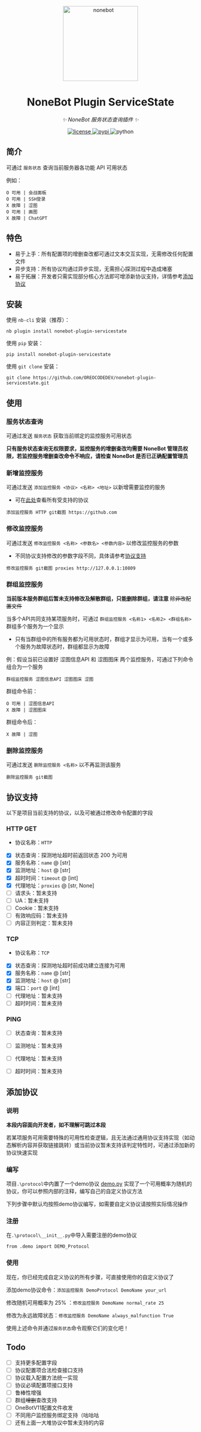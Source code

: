 <p align="center">
  <a href="https://v2.nonebot.dev/"><img src="https://v2.nonebot.dev/logo.png" width="200" height="200" alt="nonebot"></a>
</p>

<div align="center">

# NoneBot Plugin ServiceState

_✨ NoneBot 服务状态查询插件 ✨_

</div>

<p align="center">
  <a href="https://raw.githubusercontent.com/nonebot/plugin-apscheduler/master/LICENSE">
    <img src="https://img.shields.io/github/license/nonebot/plugin-apscheduler.svg" alt="license">
  </a>
  <a href="https://pypi.python.org/pypi/nonebot-plugin-apscheduler">
    <img src="https://img.shields.io/pypi/v/nonebot-plugin-apscheduler.svg" alt="pypi">
  </a>
  <img src="https://img.shields.io/badge/python-3.8+-blue.svg" alt="python">
</p>

## 简介

可通过 `服务状态` 查询当前服务器各功能 API 可用状态

例如：

```
O 可用 | 会战面板
O 可用 | SSH登录
X 故障 | 涩图
O 可用 | 画图
X 故障 | ChatGPT
```


## 特色

- 易于上手：所有配置项的增删查改都可通过文本交互实现，无需修改任何配置文件
- 异步支持：所有协议均通过异步实现，无需担心探测过程中造成堵塞
- 易于拓展：开发者只需实现部分核心方法即可增添新协议支持，详情参考[添加协议](#添加协议)


## 安装

使用 `nb-cli` 安装（推荐）：
```
nb plugin install nonebot-plugin-servicestate
```

使用 `pip` 安装：
```
pip install nonebot-plugin-servicestate
```

使用 `git clone` 安装：
```
git clone https://github.com/OREOCODEDEV/nonebot-plugin-servicestate.git
```


## 使用

### 服务状态查询
可通过发送 `服务状态` 获取当前绑定的监控服务可用状态

**只有服务状态查询无权限要求，监控服务的增删查改均需要 NoneBot 管理员权限，若监控服务增删查改命令不响应，请检查 NoneBot 是否已正确配置管理员**

### 新增监控服务
可通过发送 `添加监控服务 <协议> <名称> <地址>` 以新增需要监控的服务
* 可在[此处](#协议支持)查看所有受支持的协议
```
添加监控服务 HTTP git截图 https://github.com
```

### 修改监控服务
可通过发送 `修改监控服务 <名称> <参数名> <参数内容>` 以修改监控服务的参数
* 不同协议支持修改的参数字段不同，具体请参考[协议支持](#协议支持)
```
修改监控服务 git截图 proxies http://127.0.0.1:10809
```

### 群组监控服务
**当前版本服务群组后暂未支持修改及解散群组，只能删除群组，请注意** ~~除非改配置文件~~

当多个API共同支持某项服务时，可通过 `群组监控服务 <名称1> <名称2> <群组名称>` 群组多个服务为一个显示

* 只有当群组中的所有服务都为可用状态时，群组才显示为可用，当有一个或多个服务为故障状态时，群组都显示为故障

例：假设当前已设置好 涩图信息API 和 涩图图床 两个监控服务，可通过下列命令组合为一个服务
```
群组监控服务 涩图信息API 涩图图床 涩图
```
群组命令前：
```
O 可用 | 涩图信息API
X 故障 | 涩图图床
```
群组命令后：
```
X 故障 | 涩图
```

### 删除监控服务
可通过发送 `删除监控服务 <名称>` 以不再监测该服务
```
删除监控服务 git截图
```


## 协议支持

以下是项目当前支持的协议，以及可被通过修改命令配置的字段

### HTTP GET
- 协议名称：`HTTP`
- [x] 状态查询：探测地址超时前返回状态 200 为可用
- [x] 服务名称：`name` @ [str]
- [x] 监测地址：`host` @ [str]
- [x] 超时时间：`timeout` @ [int]
- [x] 代理地址：`proxies` @ [str, None]
- [ ] 请求头：暂未支持
- [ ] UA：暂未支持
- [ ] Cookie：暂未支持
- [ ] 有效响应码：暂未支持
- [ ] 内容正则判定：暂未支持

### TCP
- 协议名称：`TCP`
- [x] 状态查询：探测地址超时前成功建立连接为可用
- [x] 服务名称：`name` @ [str]
- [x] 监测地址：`host` @ [str]
- [x] 端口：`port` @ [int]
- [ ] 代理地址：暂未支持
- [ ] 超时时间：暂未支持

### PING
- [ ] 状态查询：暂未支持
- [ ] 监测地址：暂未支持
- [ ] 代理地址：暂未支持
- [ ] 超时时间：暂未支持


## 添加协议

### 说明
**本段内容面向开发者，如不理解可跳过本段** 

若某项服务可用需要特殊的可用性检查逻辑，且无法通过通用协议支持实现（如动态解析内容并获取链接跳转）或当前协议暂未支持该判定特性时，可通过添加新的协议快速实现

### 编写
项目`.\protocol`中内置了一个demo协议
[demo.py](https://github.com/OREOCODEDEV/nonebot-plugin-servicestate/blob/main/nonebot_plugin_servicestate/protocol/demo.py)
实现了一个可用概率为随机的协议，你可以参照内部的注释，编写自己的自定义协议方法

下列步骤中默认均按照demo协议编写，如需要自定义协议请按照实际情况操作

### 注册
在`.\protocol\__init__.py`中导入需要注册的demo协议
```
from .demo import DEMO_Protocol
```

### 使用
现在，你已经完成自定义协议的所有步骤，可直接使用你的自定义协议了

添加demo协议命令：`添加监控服务 DemoProtocol DemoName your_url`

修改随机可用概率为 25% ：`修改监控服务 DemoName normal_rate 25`

修改为永远故障状态：`修改监控服务 DemoName always_malfunction True`

使用上述命令并通过`服务状态`命令观察它们的变化吧！



## Todo
- [ ] 支持更多配置字段
- [ ] 协议配置项合法检查接口支持
- [ ] 协议载入配置方法统一实现
- [ ] 协议必填配置项接口支持
- [ ] 鲁棒性增强
- [ ] 群组~~增删~~查改支持
- [ ] OneBotV11配置文件收发
- [ ] 不同用户监控服务绑定支持（咕咕咕
- [ ] 还有上面一大堆协议中暂未支持的内容
